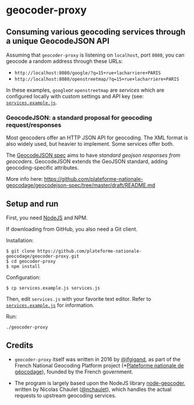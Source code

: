# geocoder-proxy

## Consuming various geocoding services through a unique GeocodeJSON API

Assuming that `geocoder-proxy` is listening on `localhost`, port
`8080`, you can geocode a random address through these URLs:

* `http://localhost:8080/google/?q=15+rue+lacharriere+PARIS`
* `http://localhost:8080/openstreetmap/?q=15+rue+lacharriere+PARIS`

In these examples, `google`or `openstreetmap` are *services* which are
configured locally with custom settings and API key (see:
[`services.example.js`](services.example.js).


### GeocodeJSON: a standard proposal for geocoding request/responses

Most geocoders offer an HTTP JSON API for geocoding. The XML format is
also widely used, but heavier to implement. Some services offer both.

The [GeocodeJSON spec](https://github.com/geocoders/geocodejson-spec)
aims to have *standard geojson responses from geocoders*. GeocodeJSON
extends the GeoJSON standard, adding geocoding-specific attributes.

More info here:
https://github.com/plateforme-nationale-geocodage/geocodejson-spec/tree/master/draft/README.md


## Setup and run

First, you need [NodeJS](https://nodejs.org/en/download/package-manager/) and
NPM.

If downloading from GitHub, you also need a Git client.

Installation:
```
$ git clone https://github.com/plateforme-nationale-geocodage/geocoder-proxy.git
$ cd geocoder-proxy
$ npm install
```

Configuration:
```
$ cp services.example.js services.js
```

Then, edit `services.js` with your favorite text editor. Refer to
[`services.example.js`](./services.example.js) for information.

Run:
```
./geocoder-proxy
```

## Credits

* `geocoder-proxy` itself was written in 2016 by
  [@jfgigand](https://github.com/jfgigand), as part of the French
  National Geocoding Platform project
  (*[Plateforme nationale de géocodage](http://www.plateforme-nationale-geocodage.fr/)),
  founded by the French government.
  
* The program is largely based upon the NodeJS library
  [node-geocoder](https://github.com/nchaulet/node-geocoder),
  written by Nicolas Chaulet
  ([@nchaulet](https://github.com/nchaulet)), which handles the actual
  requests to upstream geocoding services.

